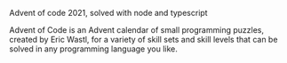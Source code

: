 Advent of code 2021, solved with node and typescript

Advent of Code is an Advent calendar of small programming puzzles, created by Eric Wastl, for a variety of skill sets and skill levels that can be solved in any programming language you like.

